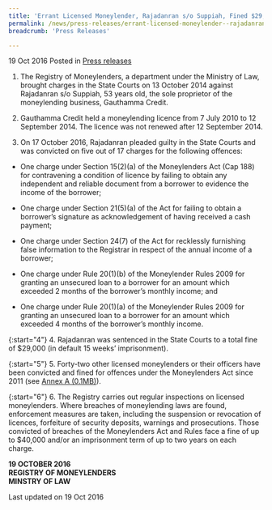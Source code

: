 ```yaml
---
title: 'Errant Licensed Moneylender, Rajadanran s/o Suppiah, Fined $29,000'
permalink: /news/press-releases/errant-licensed-moneylender--rajadanran-s-o-suppiah--fined--29-0
breadcrumb: 'Press Releases'

---
```




19 Oct 2016 Posted in [Press releases](/news/press-releases)


1. The Registry of Moneylenders, a department under the Ministry of Law, brought charges in the State Courts on 13 October 2014 against Rajadanran s/o Suppiah, 53 years old, the sole proprietor of the moneylending business, Gauthamma Credit.


2. Gauthamma Credit held a moneylending licence from 7 July 2010 to 12 September 2014. The licence was not renewed after 12 September 2014.


3. On 17 October 2016, Rajadanran pleaded guilty in the State Courts and was convicted on five out of 17 charges for the following offences:

* One charge under Section 15(2)(a) of the Moneylenders Act (Cap 188) for contravening a condition of licence by failing to obtain any independent and reliable document from a borrower to evidence the income of the borrower;

* One charge under Section 21(5)(a) of the Act for failing to obtain a borrower’s signature as acknowledgement of having received a cash payment;

* One charge under Section 24(7) of the Act for recklessly furnishing false information to the Registrar in respect of the annual income of a borrower;

* One charge under Rule 20(1)(b) of the Moneylender Rules 2009 for granting an unsecured loan to a borrower for an amount which exceeded 2 months of the borrower’s monthly income; and

* One charge under Rule 20(1)(a) of the Moneylender Rules 2009 for granting an unsecured loan to a borrower for an amount which exceeded 4 months of the borrower’s monthly income.

{:start="4"}
4. Rajadanran was sentenced in the State Courts to a total fine of $29,000 (in default 15 weeks’ imprisonment).

{:start="5"}
5. Forty-two other licensed moneylenders or their officers have been convicted and fined for offences under the Moneylenders Act since 2011 (see [Annex A (0.1MB)](/files/news/press-releases/2016/10/MLAnnex.pdf)). 

{:start="6"}
6. The Registry carries out regular inspections on licensed moneylenders. Where breaches of moneylending laws are found, enforcement measures are taken, including the suspension or revocation of licences, forfeiture of security deposits, warnings and prosecutions. Those convicted of breaches of the Moneylenders Act and Rules face a fine of up to $40,000 and/or an imprisonment term of up to two years on each charge.



**19 OCTOBER 2016**  
**REGISTRY OF MONEYLENDERS**  
**MINSTRY OF LAW**

<p>
Last updated on 19 Oct 2016
</p>

